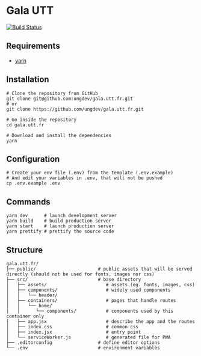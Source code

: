 # Gala UTT

[![Build Status](https://travis-ci.org/ungdev/gala.utt.fr.svg?branch=dev)](https://travis-ci.org/ungdev/gala.utt.fr)

## Requirements

- [yarn](https://yarnpkg.com/)

## Installation

```
# Clone the repository from GitHub
git clone git@github.com:ungdev/gala.utt.fr.git
# or
git clone https://github.com/ungdev/gala.utt.fr.git

# Go inside the repository
cd gala.utt.fr

# Download and install the dependencies
yarn
```

## Configuration

```
# Create your env file (.env) from the template (.env.example)
# And edit your variables in .env, that will not be pushed
cp .env.example .env
```

## Commands

```
yarn dev      # launch development server
yarn build    # build production server
yarn start    # launch production server
yarn prettify # prettify the source code
```

## Structure

```
gala.utt.fr/
├── public/                       # public assets that will be served directly (should not be used for fonts, images nor css)
├── src/                          # base directory
│   ├── assets/                      # assets (eg. fonts, images, css)
│   ├── components/                  # widely used components
│   │   └── header/
│   ├── containers/                  # pages that handle routes
│   │   └── home/
|   │      └── components/           # components used by this container only
│   ├── app.jsx                      # describe the app and the routes
│   ├── index.css                    # common css
│   ├── index.jsx                    # entry point
│   └── serviceWorker.js             # generated file for PWA
├── .editorconfig                 # define editor options
└── .env                          # environment variables
```